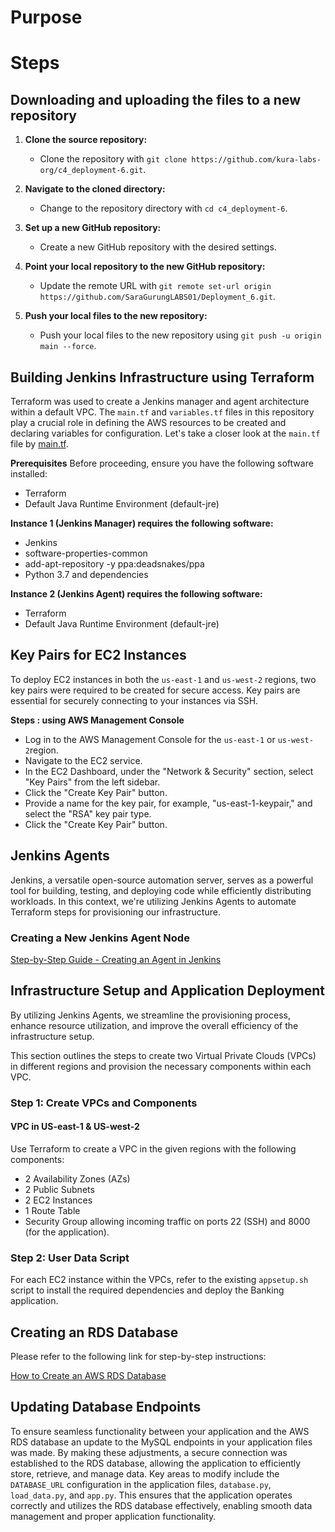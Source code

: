 # Purpose

# Steps

## Downloading and uploading the files to a new repository

1. **Clone the source repository:**
   - Clone the repository with `git clone https://github.com/kura-labs-org/c4_deployment-6.git`.

2. **Navigate to the cloned directory:**
   - Change to the repository directory with `cd c4_deployment-6`.

3. **Set up a new GitHub repository:**
   - Create a new GitHub repository with the desired settings.

4. **Point your local repository to the new GitHub repository:**
   - Update the remote URL with `git remote set-url origin https://github.com/SaraGurungLABS01/Deployment_6.git`.

5. **Push your local files to the new repository:**
   - Push your local files to the new repository using `git push -u origin main --force`.
  
## Building Jenkins Infrastructure using Terraform

 Terraform was used to create a Jenkins manager and agent architecture within a default VPC. The `main.tf` and `variables.tf` files in this repository play a crucial role in defining the AWS resources to be created and declaring variables for configuration. Let's take a closer look at the `main.tf` file by [main.tf](https://github.com/SaraGurungLABS01/Deployment_6.git/main.tf). 
 
**Prerequisites**
Before proceeding, ensure you have the following software installed:
- Terraform
- Default Java Runtime Environment (default-jre)

**Instance 1 (Jenkins Manager) requires the following software:**
- Jenkins
- software-properties-common
- add-apt-repository -y ppa:deadsnakes/ppa
- Python 3.7 and dependencies

**Instance 2 (Jenkins Agent) requires the following software:**
- Terraform
- Default Java Runtime Environment (default-jre)

## Key Pairs for EC2 Instances

To deploy EC2 instances in both the `us-east-1` and `us-west-2` regions, two key pairs were required to be created for secure access. Key pairs are essential for securely connecting to your instances via SSH. 

**Steps : using AWS Management Console**
   - Log in to the AWS Management Console for the `us-east-1` or `us-west-2`region.
   - Navigate to the EC2 service.
   - In the EC2 Dashboard, under the "Network & Security" section, select "Key Pairs" from the left sidebar.
   - Click the "Create Key Pair" button.
   - Provide a name for the key pair, for example, "us-east-1-keypair," and select the "RSA" key pair type.
   - Click the "Create Key Pair" button.

## Jenkins Agents

Jenkins, a versatile open-source automation server, serves as a powerful tool for building, testing, and deploying code while efficiently distributing workloads. In this context, we're utilizing Jenkins Agents to automate Terraform steps for provisioning our infrastructure.

### Creating a New Jenkins Agent Node

[Step-by-Step Guide - Creating an Agent in Jenkins](https://scribehow.com/shared/Step-by-step_Guide_Creating_an_Agent_in_Jenkins__xeyUT01pSAiWXC3qN42q5w)

## Infrastructure Setup and Application Deployment

By utilizing Jenkins Agents, we streamline the provisioning process, enhance resource utilization, and improve the overall efficiency of the infrastructure setup.

This section outlines the steps to create two Virtual Private Clouds (VPCs) in different regions and provision the necessary components within each VPC. 

### Step 1: Create VPCs and Components

#### VPC in US-east-1 & US-west-2

Use Terraform to create a VPC in the given regions with the following components:

- 2 Availability Zones (AZs)
- 2 Public Subnets
- 2 EC2 Instances
- 1 Route Table
- Security Group allowing incoming traffic on ports 22 (SSH) and 8000 (for the application).

### Step 2: User Data Script

For each EC2 instance within the VPCs, refer to the existing `appsetup.sh` script to install the required dependencies and deploy the Banking application. 


## Creating an RDS Database

Please refer to the following link for step-by-step instructions:

[How to Create an AWS RDS Database](https://scribehow.com/shared/How_to_Create_an_AWS_RDS_Database__zqPZ-jdRTHqiOGdhjMI8Zw)

## Updating Database Endpoints

To ensure seamless functionality between your application and the AWS RDS database an update to the MySQL endpoints in your application files was made. By making these adjustments, a secure connection was established to the RDS database, allowing the application to efficiently store, retrieve, and manage data. Key areas to modify include the `DATABASE_URL` configuration in the application files, `database.py`, `load_data.py`, and `app.py`. This ensures that the application operates correctly and utilizes the RDS database effectively, enabling smooth data management and proper application functionality.
